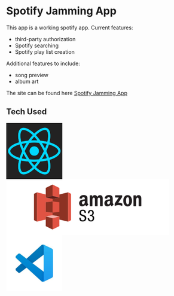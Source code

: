 # Spotify Jamming App 
This app is a working spotify app.  Current features: 
- third-party authorization
- Spotify searching
- Spotify play list creation

Additional features to include: 
- song preview
- album art

The site can be found here [Spotify Jamming App](https://jamming-spotify.s3.amazonaws.com/index.html)

## Tech Used
<img align="left" src="https://github.com/danbenton/projects/blob/master/jamming/assets/react.png" height="150" width="150">
<img align="center" src="https://github.com/danbenton/projects/blob/master/jamming/assets/amazon-s3.png" height="150">
<img algin="right" src="https://github.com/danbenton/projects/blob/master/jamming/assets/vs_code.png" heigh="150" width="150">
